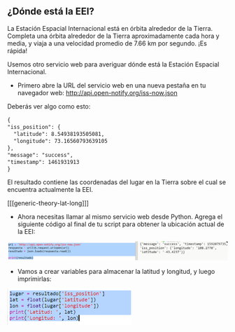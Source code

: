## ¿Dónde está la EEI?

La Estación Espacial Internacional está en órbita alrededor de la Tierra. Completa una órbita alrededor de la Tierra aproximadamente cada hora y media, y viaja a una velocidad promedio de 7.66 km por segundo. ¡Es rápida!

Usemos otro servicio web para averiguar dónde está la Estación Espacial Internacional.

+ Primero abre la URL del servicio web en una nueva pestaña en tu navegador web: <a href="http://api.open-notify.org/iss-now.json" target="_blank">http://api.open-notify.org/iss-now.json</a>

Deberás ver algo como esto:

    {
    "iss_position": {
      "latitude": 8.54938193505081, 
      "longitude": 73.16560793639105
    }, 
    "message": "success", 
    "timestamp": 1461931913
    }
    

El resultado contiene las coordenadas del lugar en la Tierra sobre el cual se encuentra actualmente la EEI.

[[[generic-theory-lat-long]]]

+ Ahora necesitas llamar al mismo servicio web desde Python. Agrega el siguiente código al final de tu script para obtener la ubicación actual de la EEI:

![captura de pantalla](images/iss-location.png)

+ Vamos a crear variables para almacenar la latitud y longitud, y luego imprimirlas:

![captura de pantalla](images/iss-coordinates.png)